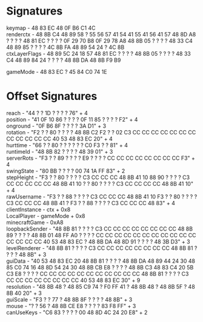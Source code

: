 # Signatures

keymap - 48 83 EC 48 0F B6 C1 4C </br>
renderctx - 48 8B C4 48 89 58 ? 55 56 57 41 54 41 55 41 56 41 57 48 8D A8 ? ? ? ? 48 81 EC ? ? ? ? 0F 29 70 B8 0F 29 78 A8 48 8B 05 ? ? ? ? 48 33 C4 48 89 85 ? ? ? ? 4C 8B FA 48 89 54 24 ? 4C 8B </br>
ctxLayerFlags - 48 89 5C 24 18 57 48 81 EC ? ? ? ? 48 8B 05 ? ? ? ? 48 33 C4 48 89 84 24 ? ? ? ? 48 8B DA 48 8B F9 B9 </br>

gameMode - 48 83 EC ? 45 84 C0 74 1E

# Offset Signatures

reach - "44 ? ? 1D ? ? ? ? 76" + 4 </br>
position - "41 0F 10 86 ? ? ? ? 0F 11 85 ? ? ? ? F2" + 4 </br>
onground - "0F B6 8F ? ? ? ? 3A D1" + 3 </br>
rotation - "F2 ? ? 80 ? ? ? ? 48 8B C2 F2 ? ? 02 C3 CC CC CC CC CC CC CC CC CC CC CC CC 40 53 48 83 EC 20" + 4 </br>
hurttime - "66 ? ? 80 ? ? ? ? ? ? C0 F3 ? ? 81" + 4 </br>
runtimeId - "48 8B 82 ? ? ? ? 48 39 01" + 3 </br>
serverRots - "F3 ? ? 89 ? ? ? ? E9 ? ? ? ? CC CC CC CC CC CC CC CC F3" + 4 </br>
swingState - "80 BB ? ? ? ? 00 74 1A FF 83" + 2 </br>
stepHeight - "F3 ? ? 80 ? ? ? ? C3 CC CC CC 48 8B 41 10 88 90 ? ? ? ? C3 CC CC CC CC CC 48 8B 41 10 ? ? 80 ? ? ? ? C3 CC CC CC CC 48 8B 41 10" + 4 </br>
rawUsername - "F3 ? ? 88 ? ? ? ? C3 CC CC CC 48 8B 41 10 F3 ? ? 80 ? ? ? ? C3 CC CC CC 48 8B 41 ? F3 ? ? 88 ? ? ? ? C3 CC CC CC 48 83" + 4 </br>
clientInstance - ctx + 0x8 </br>
LocalPlayer - gameMode + 0x8 </br>
minecraftGame - 0xA8 </br>
loopbackSender - "48 8B 81 ? ? ? ? C3 CC CC CC CC CC CC CC CC 48 8B 89 ? ? ? ? 48 8B 01 48 FF A0 ? ? ? ? CC CC CC CC CC CC CC CC CC CC CC CC CC CC CC 40 53 48 83 EC ? 48 8B DA 48 8D 91 ? ? ? ? 48 3B D3" + 3 </br>
levelRenderer - "48 8B 81 ? ? ? ? C3 CC CC CC CC CC CC CC CC 48 8B 81 ? ? ? ? 48 8B" + 3 </br>
guiData - "40 53 48 83 EC 20 48 8B 81 ? ? ? ? 48 8B DA 48 89 44 24 30 48 85 C0 74 16 48 8D 54 24 30 48 8B CB E8 ? ? ? ? 48 8B C3 48 83 C4 20 5B C3 E8 ? ? ? ? CC CC CC CC CC CC CC CC CC CC CC 48 8B 81 ? ? ? ? C3 CC CC CC CC CC CC CC CC 40 53 48 83 EC 30" + 9 </br>
resolution - "48 8B 48 ? 48 85 C9 74 ? F0 FF 41 ? 48 8B 48 ? 48 8B 5F ? 48 8B 40 20" + 3 </br>
guiScale - "F3 ? ? 77 ? 48 8B 8F ? ? ? ? 48 8B" + 3 </br>
mouse - "? ? 56 ? 48 8B CE E8 ? ? ? ? 83 F8 FF" + 3 </br>
canUseKeys - "C6 83 ? ? ? ? 00 48 8D 4C 24 20 E8" + 2
